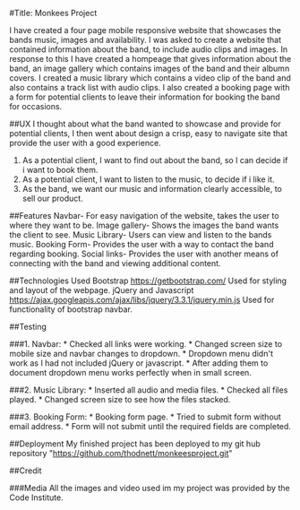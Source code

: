 #Title: Monkees Project

I have created a four page mobile responsive website that showcases the bands music, images and availability.
I was asked to create a website that contained information about the band, to include audio clips and images.
In response to this I have created a hompeage that gives information about the band, an image gallery which contains images of the band and their albumn covers. 
I created a music library which contains a video clip of the band and also contains a track list with audio clips. I also created a booking page with a form for potential clients to leave their information for booking the band for occasions.

##UX
I thought about what the band wanted to showcase and provide for potential clients, I then went about design a crisp, easy to navigate site that provide the user with a good experience.

1. As a potential client, I want to find out about the band, so I can decide if i want to book them.
2. As a potential client, I want to listen to the music, to decide if i like it.
3. As the band, we want our music and information clearly accessible, to sell our product.


##Features
Navbar- For easy navigation of the website, takes the user to where they want to be.
Image gallery- Shows the images the band wants the client to see.
Music Library- Users can view and listen to the bands music.
Booking Form- Provides the user with a way to contact the band regarding booking.
Social links- Provides the user with another means of connecting with the band and viewing additional content.

##Technologies Used 
Bootstrap https://getbootstrap.com/ Used for styling and layout of the webpage.
jQuery and Javascript  https://ajax.googleapis.com/ajax/libs/jquery/3.3.1/jquery.min.js Used for functionality of bootstrap navbar.

##Testing

###1. Navbar:
       * Checked all links were working.
       * Changed screen size to mobile size and navbar changes to dropdown.
       * Dropdown menu didn't work as I had not included jQuery or javascript.
       *  After adding them to document dropdown menu works perfectly when in small screen.

###2. Music Library:
      * Inserted all audio and media files.
      * Checked all files played.
      * Changed screen size to see how the files stacked.

###3. Booking Form:
      *  Booking form page.
      *  Tried to submit form without email address.
      *  Form will not submit until the required fields are completed.


##Deployment
 My finished project has been deployed to my git hub repository "https://github.com/thodnett/monkeesproject.git"


##Credit 

###Media 
All the images and video used im my project was provided by the Code Institute.


